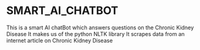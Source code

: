 # SMART_AI_CHATBOT
This is a smart AI chatBot which answers questions on the Chronic Kidney Disease
It makes us of the python NLTK library
It scrapes data from an internet article on Chronic Kidney Disease
